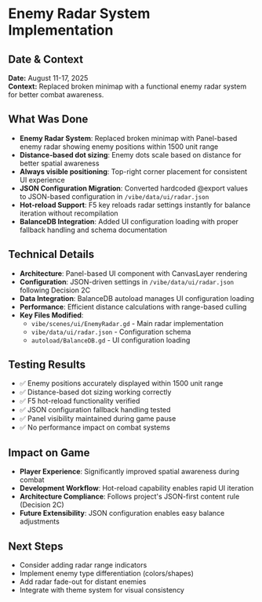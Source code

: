 # Enemy Radar System Implementation

## Date & Context
**Date:** August 11-17, 2025  
**Context:** Replaced broken minimap with a functional enemy radar system for better combat awareness.

## What Was Done
- **Enemy Radar System**: Replaced broken minimap with Panel-based enemy radar showing enemy positions within 1500 unit range
- **Distance-based dot sizing**: Enemy dots scale based on distance for better spatial awareness
- **Always visible positioning**: Top-right corner placement for consistent UI experience
- **JSON Configuration Migration**: Converted hardcoded @export values to JSON-based configuration in `/vibe/data/ui/radar.json`
- **Hot-reload Support**: F5 key reloads radar settings instantly for balance iteration without recompilation
- **BalanceDB Integration**: Added UI configuration loading with proper fallback handling and schema documentation

## Technical Details
- **Architecture**: Panel-based UI component with CanvasLayer rendering
- **Configuration**: JSON-driven settings in `/vibe/data/ui/radar.json` following Decision 2C
- **Data Integration**: BalanceDB autoload manages UI configuration loading
- **Performance**: Efficient distance calculations with range-based culling
- **Key Files Modified**:
  - `vibe/scenes/ui/EnemyRadar.gd` - Main radar implementation
  - `vibe/data/ui/radar.json` - Configuration schema
  - `autoload/BalanceDB.gd` - UI configuration loading

## Testing Results
- ✅ Enemy positions accurately displayed within 1500 unit range
- ✅ Distance-based dot sizing working correctly
- ✅ F5 hot-reload functionality verified
- ✅ JSON configuration fallback handling tested
- ✅ Panel visibility maintained during game pause
- ✅ No performance impact on combat systems

## Impact on Game
- **Player Experience**: Significantly improved spatial awareness during combat
- **Development Workflow**: Hot-reload capability enables rapid UI iteration
- **Architecture Compliance**: Follows project's JSON-first content rule (Decision 2C)
- **Future Extensibility**: JSON configuration enables easy balance adjustments

## Next Steps
- Consider adding radar range indicators
- Implement enemy type differentiation (colors/shapes)
- Add radar fade-out for distant enemies
- Integrate with theme system for visual consistency
